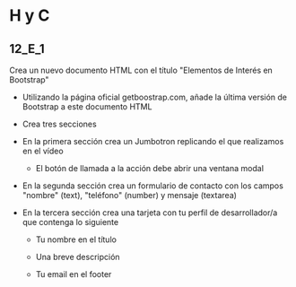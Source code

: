 # H y C

## 12_E_1

Crea un nuevo documento HTML con el título "Elementos de Interés en Bootstrap"

- Utilizando la página oficial getboostrap.com, añade la última versión de Bootstrap a este documento HTML

- Crea tres secciones

- En la primera sección crea un Jumbotron replicando el que realizamos en el vídeo

    * El botón de llamada a la acción debe abrir una ventana modal

- En la segunda sección crea un formulario de contacto con los campos "nombre" (text), "teléfono" (number) y mensaje (textarea)

- En la tercera sección crea una tarjeta con tu perfil de desarrollador/a que contenga lo siguiente

    * Tu nombre en el título

    * Una breve descripción

    * Tu email en el footer